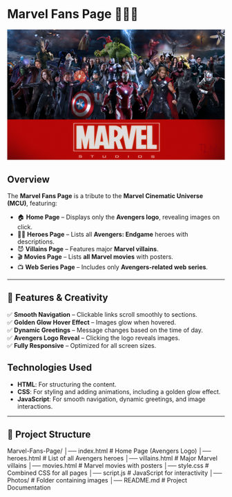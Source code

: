 # **Marvel Fans Page** 🦸‍♂️🔥  

![Marvel Banner](banner.png)  

## **Overview**  
The **Marvel Fans Page** is a tribute to the **Marvel Cinematic Universe (MCU)**, featuring:  
- 🏠 **Home Page** – Displays only the **Avengers logo**, revealing images on click.  
- 🦸‍♂️ **Heroes Page** – Lists all **Avengers: Endgame** heroes with descriptions.  
- 😈 **Villains Page** – Features major **Marvel villains**.  
- 🎬 **Movies Page** – Lists **all Marvel movies** with posters.  
- 📺 **Web Series Page** – Includes only **Avengers-related web series**.  

---

## **🎨 Features & Creativity**  
✅ **Smooth Navigation** – Clickable links scroll smoothly to sections.  
✅ **Golden Glow Hover Effect** – Images glow when hovered.  
✅ **Dynamic Greetings** – Message changes based on the time of day.  
✅ **Avengers Logo Reveal** – Clicking the logo reveals images.  
✅ **Fully Responsive** – Optimized for all screen sizes.  


## **Technologies Used**  
- **HTML**: For structuring the content.  
- **CSS**: For styling and adding animations, including a golden glow effect.  
- **JavaScript**: For smooth navigation, dynamic greetings, and image interactions.

---

## **📁 Project Structure**  
Marvel-Fans-Page/ │── index.html # Home Page (Avengers Logo)
│── heroes.html # List of all Avengers heroes
│── villains.html # Major Marvel villains
│── movies.html # Marvel movies with posters
│── style.css # Combined CSS for all pages
│── script.js # JavaScript for interactivity
│── Photos/ # Folder containing images
│── README.md # Project Documentation